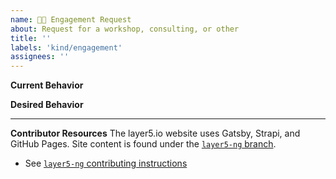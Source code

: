 ```yaml
---
name: 👨‍🏫 Engagement Request
about: Request for a workshop, consulting, or other
title: ''
labels: 'kind/engagement'
assignees: ''
---
```

**Current Behavior**
<!-- A brief description of what the problem is. (e.g. I need to be able to...) -->

**Desired Behavior**
<!-- A brief description of the enhancement. -->

---
**Contributor Resources**
The layer5.io website uses Gatsby, Strapi, and GitHub Pages. Site content is found under the [`layer5-ng` branch](https://github.com/layer5io/layer5/tree/layer5-ng).
- See [`layer5-ng` contributing instructions](https://github.com/layer5io/layer5/blob/master/CONTRIBUTING.md)
